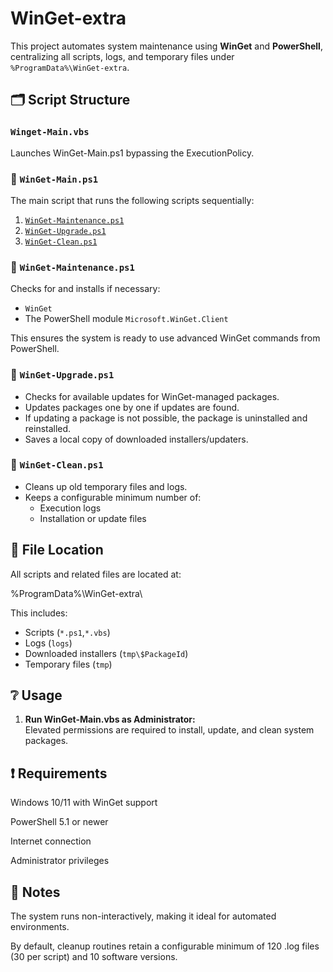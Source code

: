 # WinGet-extra

This project automates system maintenance using **WinGet** and **PowerShell**, centralizing all scripts, logs, and temporary files under `%ProgramData%\WinGet-extra`.

## 🗂️ Script Structure

### `Winget-Main.vbs`
Launches WinGet-Main.ps1 bypassing the ExecutionPolicy.

### 📃 `WinGet-Main.ps1`
The main script that runs the following scripts sequentially:
1. [`WinGet-Maintenance.ps1`](#winget-maintenanceps1)
2. [`WinGet-Upgrade.ps1`](#winget-upgradeps1)
3. [`WinGet-Clean.ps1`](#winget-cleanps1)

### 📃 `WinGet-Maintenance.ps1`
Checks for and installs if necessary:
- `WinGet`
- The PowerShell module `Microsoft.WinGet.Client`

This ensures the system is ready to use advanced WinGet commands from PowerShell.

### 📃 `WinGet-Upgrade.ps1`
- Checks for available updates for WinGet-managed packages.
- Updates packages one by one if updates are found.
- If updating a package is not possible, the package is uninstalled and reinstalled.
- Saves a local copy of downloaded installers/updaters.

### 📃 `WinGet-Clean.ps1`
- Cleans up old temporary files and logs.
- Keeps a configurable minimum number of:
  - Execution logs
  - Installation or update files

## 📂 File Location

All scripts and related files are located at:

%ProgramData%\WinGet-extra\

This includes:
- Scripts (`*.ps1`,`*.vbs`)
- Logs (`logs`)
- Downloaded installers (`tmp\$PackageId`)
- Temporary files (`tmp`)

## ❔ Usage

1. **Run WinGet-Main.vbs as Administrator:**  
   Elevated permissions are required to install, update, and clean system packages.

## ❗ Requirements

Windows 10/11 with WinGet support

PowerShell 5.1 or newer

Internet connection

Administrator privileges


## 📌 Notes

The system runs non-interactively, making it ideal for automated environments.

By default, cleanup routines retain a configurable minimum of 120 .log files (30 per script) and 10 software versions.
